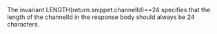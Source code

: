 The invariant LENGTH(return.snippet.channelId)==24 specifies that the length of the channelId in the response body should always be 24 characters.
